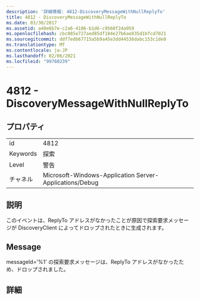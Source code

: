 ```yaml
---
description: '詳細情報: 4812-DiscoveryMessageWithNullReplyTo'
title: 4812 - DiscoveryMessageWithNullReplyTo
ms.date: 03/30/2017
ms.assetid: a40e6b7e-c2a6-4186-b1d6-c9560f24a959
ms.openlocfilehash: cbc085e727aed85df184e27b6ae835d1bfcd7021
ms.sourcegitcommit: ddf7edb67715a5b9a45e3dd44536dabc153c1de0
ms.translationtype: MT
ms.contentlocale: ja-JP
ms.lasthandoff: 02/06/2021
ms.locfileid: "99760239"
---
```

# <a name="4812---discoverymessagewithnullreplyto"></a>4812 - DiscoveryMessageWithNullReplyTo

## <a name="properties"></a>プロパティ  
  
|||  
|-|-|  
|id|4812|  
|Keywords|探索|  
|Level|警告|  
|チャネル|Microsoft-Windows-Application Server-Applications/Debug|  
  
## <a name="description"></a>説明  

 このイベントは、ReplyTo アドレスがなかったことが原因で探索要求メッセージが DiscoveryClient によってドロップされたときに生成されます。  
  
## <a name="message"></a>Message  

 messageId='%1' の探索要求メッセージは、ReplyTo アドレスがなかったため、ドロップされました。  
  
## <a name="details"></a>詳細
